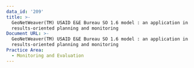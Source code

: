 ```yaml
---
data_id: '209'
title: >-
  GeoNetWeaver(TM) USAID E&E Bureau SO 1.6 model : an application in
  results-oriented planning and monitoring
Document URL: >-
  GeoNetWeaver(TM) USAID E&E Bureau SO 1.6 model : an application in
  results-oriented planning and monitoring
Practice Area:
  - Monitoring and Evaluation
---
```

